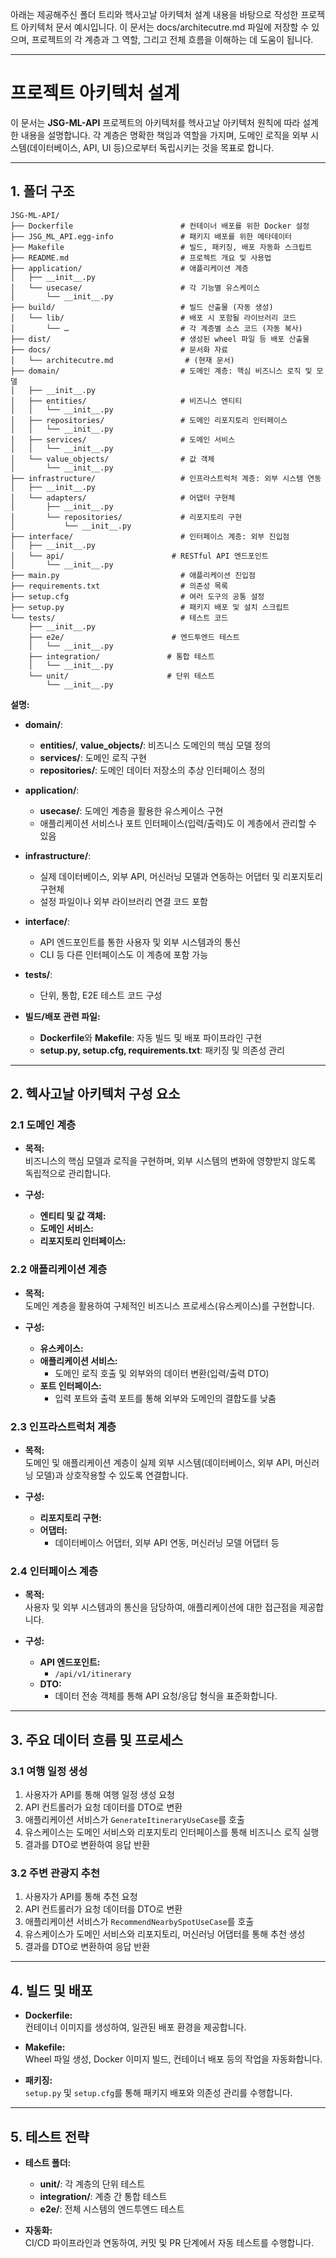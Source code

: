 아래는 제공해주신 폴더 트리와 헥사고날 아키텍처 설계 내용을 바탕으로 작성한 프로젝트 아키텍처 문서 예시입니다. 이 문서는 docs/architecutre.md 파일에 저장할 수 있으며, 프로젝트의 각 계층과 그 역할, 그리고 전체 흐름을 이해하는 데 도움이 됩니다.

---

# 프로젝트 아키텍처 설계

이 문서는 **JSG-ML-API** 프로젝트의 아키텍처를 헥사고날 아키텍처 원칙에 따라 설계한 내용을 설명합니다. 각 계층은 명확한 책임과 역할을 가지며, 도메인 로직을 외부 시스템(데이터베이스, API, UI 등)으로부터 독립시키는 것을 목표로 합니다.

---

## 1. 폴더 구조

```
JSG-ML-API/
├── Dockerfile                        # 컨테이너 배포를 위한 Docker 설정
├── JSG_ML_API.egg-info               # 패키지 배포를 위한 메타데이터
├── Makefile                          # 빌드, 패키징, 배포 자동화 스크립트
├── README.md                         # 프로젝트 개요 및 사용법
├── application/                      # 애플리케이션 계층
│   ├── __init__.py
│   └── usecase/                      # 각 기능별 유스케이스
│       └── __init__.py
├── build/                            # 빌드 산출물 (자동 생성)
│   └── lib/                          # 배포 시 포함될 라이브러리 코드
│       └── …                         # 각 계층별 소스 코드 (자동 복사)
├── dist/                             # 생성된 wheel 파일 등 배포 산출물
├── docs/                             # 문서화 자료
│   └── architecutre.md                # (현재 문서)
├── domain/                           # 도메인 계층: 핵심 비즈니스 로직 및 모델
│   ├── __init__.py
│   ├── entities/                     # 비즈니스 엔티티
│   │   └── __init__.py
│   ├── repositories/                 # 도메인 리포지토리 인터페이스
│   │   └── __init__.py
│   ├── services/                     # 도메인 서비스
│   │   └── __init__.py
│   └── value_objects/                # 값 객체
│       └── __init__.py
├── infrastructure/                   # 인프라스트럭처 계층: 외부 시스템 연동
│   ├── __init__.py
│   └── adapters/                     # 어댑터 구현체
│       ├── __init__.py
│       └── repositories/             # 리포지토리 구현
│           └── __init__.py
├── interface/                        # 인터페이스 계층: 외부 진입점
│   ├── __init__.py
│   └── api/                        # RESTful API 엔드포인트
│       └── __init__.py
├── main.py                           # 애플리케이션 진입점
├── requirements.txt                  # 의존성 목록
├── setup.cfg                         # 여러 도구의 공통 설정
├── setup.py                          # 패키지 배포 및 설치 스크립트
└── tests/                            # 테스트 코드
    ├── __init__.py
    ├── e2e/                        # 엔드투엔드 테스트
    │   └── __init__.py
    ├── integration/               # 통합 테스트
    │   └── __init__.py
    └── unit/                      # 단위 테스트
        └── __init__.py
```

**설명:**

- **domain/**:  
  - **entities/**, **value_objects/**: 비즈니스 도메인의 핵심 모델 정의  
  - **services/**: 도메인 로직 구현  
  - **repositories/**: 도메인 데이터 저장소의 추상 인터페이스 정의

- **application/**:  
  - **usecase/**: 도메인 계층을 활용한 유스케이스 구현  
  - 애플리케이션 서비스나 포트 인터페이스(입력/출력)도 이 계층에서 관리할 수 있음

- **infrastructure/**:  
  - 실제 데이터베이스, 외부 API, 머신러닝 모델과 연동하는 어댑터 및 리포지토리 구현체  
  - 설정 파일이나 외부 라이브러리 연결 코드 포함

- **interface/**:  
  - API 엔드포인트를 통한 사용자 및 외부 시스템과의 통신  
  - CLI 등 다른 인터페이스도 이 계층에 포함 가능

- **tests/**:  
  - 단위, 통합, E2E 테스트 코드 구성

- **빌드/배포 관련 파일:**  
  - **Dockerfile**와 **Makefile**: 자동 빌드 및 배포 파이프라인 구현  
  - **setup.py, setup.cfg, requirements.txt**: 패키징 및 의존성 관리

---

## 2. 헥사고날 아키텍처 구성 요소

### 2.1 도메인 계층

- **목적:**  
  비즈니스의 핵심 모델과 로직을 구현하며, 외부 시스템의 변화에 영향받지 않도록 독립적으로 관리합니다.

- **구성:**  
  - **엔티티 및 값 객체:**
  - **도메인 서비스:**
  - **리포지토리 인터페이스:**

### 2.2 애플리케이션 계층

- **목적:**  
  도메인 계층을 활용하여 구체적인 비즈니스 프로세스(유스케이스)를 구현합니다.

- **구성:**  
  - **유스케이스:**   
  - **애플리케이션 서비스:**  
    - 도메인 로직 호출 및 외부와의 데이터 변환(입력/출력 DTO)
  - **포트 인터페이스:**  
    - 입력 포트와 출력 포트를 통해 외부와 도메인의 결합도를 낮춤

### 2.3 인프라스트럭처 계층

- **목적:**  
  도메인 및 애플리케이션 계층이 실제 외부 시스템(데이터베이스, 외부 API, 머신러닝 모델)과 상호작용할 수 있도록 연결합니다.

- **구성:**  
  - **리포지토리 구현:**
  - **어댑터:**  
    - 데이터베이스 어댑터, 외부 API 연동, 머신러닝 모델 어댑터 등

### 2.4 인터페이스 계층

- **목적:**  
  사용자 및 외부 시스템과의 통신을 담당하여, 애플리케이션에 대한 접근점을 제공합니다.

- **구성:**  
  - **API 엔드포인트:**  
    - `/api/v1/itinerary`  
  - **DTO:**  
    - 데이터 전송 객체를 통해 API 요청/응답 형식을 표준화합니다.

---

## 3. 주요 데이터 흐름 및 프로세스

### 3.1 여행 일정 생성
1. 사용자가 API를 통해 여행 일정 생성 요청  
2. API 컨트롤러가 요청 데이터를 DTO로 변환  
3. 애플리케이션 서비스가 `GenerateItineraryUseCase`를 호출  
4. 유스케이스는 도메인 서비스와 리포지토리 인터페이스를 통해 비즈니스 로직 실행  
5. 결과를 DTO로 변환하여 응답 반환

### 3.2 주변 관광지 추천
1. 사용자가 API를 통해 추천 요청  
2. API 컨트롤러가 요청 데이터를 DTO로 변환  
3. 애플리케이션 서비스가 `RecommendNearbySpotUseCase`를 호출  
4. 유스케이스가 도메인 서비스와 리포지토리, 머신러닝 어댑터를 통해 추천 생성  
5. 결과를 DTO로 변환하여 응답 반환

---

## 4. 빌드 및 배포

- **Dockerfile:**  
  컨테이너 이미지를 생성하여, 일관된 배포 환경을 제공합니다.

- **Makefile:**  
  Wheel 파일 생성, Docker 이미지 빌드, 컨테이너 배포 등의 작업을 자동화합니다.

- **패키징:**  
  `setup.py` 및 `setup.cfg`를 통해 패키지 배포와 의존성 관리를 수행합니다.

---

## 5. 테스트 전략

- **테스트 폴더:**  
  - **unit/**: 각 계층의 단위 테스트  
  - **integration/**: 계층 간 통합 테스트  
  - **e2e/**: 전체 시스템의 엔드투엔드 테스트

- **자동화:**  
  CI/CD 파이프라인과 연동하여, 커밋 및 PR 단계에서 자동 테스트를 수행합니다.